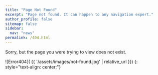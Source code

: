 ```yaml
---
title: "Page Not Found"
excerpt: "Page not found. It can happen to any navigation expert."
author_profile: false
sitemap: false
sidebar:
  nav: "news"
permalink: /404.html
---
```


Sorry, but the page you were trying to view does not exist.

![Error404]( {{ '/assets/images/not-found.jpg' | relative_url }})
{: style="text-align: center;"}
